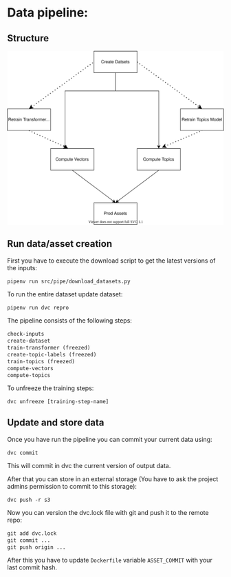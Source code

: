 # Data pipeline:

## Structure
![pipeline](pipeline.svg)

## Run data/asset creation
First you have to execute the download script to get the latest versions of the inputs:
```
pipenv run src/pipe/download_datasets.py
```

To run the entire dataset update dataset:
```
pipenv run dvc repro
```

The pipeline consists of the following steps:
```
check-inputs
create-dataset
train-transformer (freezed)
create-topic-labels (freezed)
train-topics (freezed)
compute-vectors
compute-topics
```

To unfreeze the training steps:
```
dvc unfreeze [training-step-name]
```
## Update and store data

Once you have run the pipeline you can commit your current data using:
```
dvc commit
```
This will commit in dvc the current version of output data.

After that you can store in an external storage (You have to ask the project admins permission to commit to this storage):
```
dvc push -r s3
```
Now you can version the dvc.lock file with git and push it to the remote repo:
```
git add dvc.lock
git commit ...
git push origin ...
```
After this you have to update ```Dockerfile``` variable ```ASSET_COMMIT``` with your last
commit hash.
